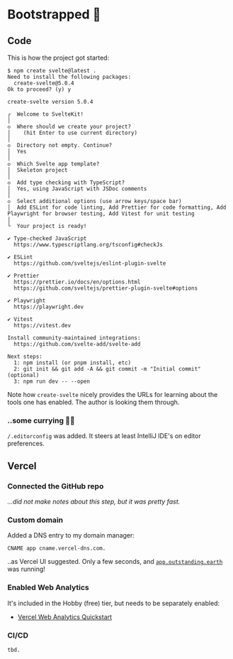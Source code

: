 # Bootstrapped 🥾

## Code

This is how the project got started:

```
$ npm create svelte@latest .
Need to install the following packages:
  create-svelte@5.0.4
Ok to proceed? (y) y

create-svelte version 5.0.4

┌  Welcome to SvelteKit!
│
◇  Where should we create your project?
│    (hit Enter to use current directory)
│
◇  Directory not empty. Continue?
│  Yes
│
◇  Which Svelte app template?
│  Skeleton project
│
◇  Add type checking with TypeScript?
│  Yes, using JavaScript with JSDoc comments
│
◇  Select additional options (use arrow keys/space bar)
│  Add ESLint for code linting, Add Prettier for code formatting, Add Playwright for browser testing, Add Vitest for unit testing
│
└  Your project is ready!

✔ Type-checked JavaScript
  https://www.typescriptlang.org/tsconfig#checkJs

✔ ESLint
  https://github.com/sveltejs/eslint-plugin-svelte

✔ Prettier
  https://prettier.io/docs/en/options.html
  https://github.com/sveltejs/prettier-plugin-svelte#options

✔ Playwright
  https://playwright.dev

✔ Vitest
  https://vitest.dev

Install community-maintained integrations:
  https://github.com/svelte-add/svelte-add

Next steps:
  1: npm install (or pnpm install, etc)
  2: git init && git add -A && git commit -m "Initial commit" (optional)
  3: npm run dev -- --open

```

Note how `create-svelte` nicely provides the URLs for learning about the tools one has enabled. The author is looking them through.


### ..some currying 🍜🍛

`/.editorconfig` was added. It steers at least IntelliJ IDE's on editor preferences.


## Vercel

### Connected the GitHub repo

*...did not make notes about this step, but it was pretty fast.*

### Custom domain

Added a DNS entry to my domain manager:

```
CNAME app cname.vercel-dns.com.
```

..as Vercel UI suggested. Only a few seconds, and [`app.outstanding.earth`](https://app.outstanding.earth) was running!


### Enabled Web Analytics

It's included in the Hobby (free) tier, but needs to be separately enabled:

- [Vercel Web Analytics Quickstart](https://vercel.com/docs/concepts/analytics/quickstart)

<!-- tbd. Need some adapting of sample code.
### Enabled Speed Insights

For SvelteKit (in Aug '23), we need to bring in the [Speed Insights API](https://vercel.com/docs/concepts/speed-insights/api).

- [Quickstart for Using Vercel Speed Insights](https://vercel.com/docs/concepts/speed-insights/quickstart)
-->

### CI/CD

`tbd.`
